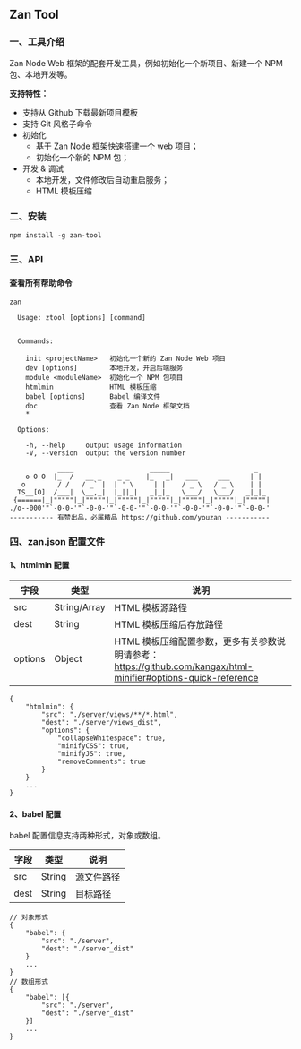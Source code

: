 ## Zan Tool

### 一、工具介绍

Zan Node Web 框架的配套开发工具，例如初始化一个新项目、新建一个 NPM 包、本地开发等。

**支持特性：**

* 支持从 Github 下载最新项目模板
* 支持 Git 风格子命令
* 初始化
	* 基于 Zan Node 框架快速搭建一个 web 项目；
	* 初始化一个新的 NPM 包；
* 开发 & 调试
	* 本地开发，文件修改后自动重启服务；
	* HTML 模板压缩

### 二、安装

```
npm install -g zan-tool
```

### 三、API

#### 查看所有帮助命令

```
zan
```

```
  Usage: ztool [options] [command]


  Commands:

    init <projectName>   初始化一个新的 Zan Node Web 项目
    dev [options]        本地开发，开启后端服务
    module <moduleName>  初始化一个 NPM 包项目
    htmlmin              HTML 模板压缩
    babel [options]      Babel 编译文件
    doc                  查看 Zan Node 框架文档
    *

  Options:

    -h, --help     output usage information
    -V, --version  output the version number

            ____                   _____                     _
    o O O  |_  /   __ _    _ _    |_   _|   ___     ___     | |
   o        / /   / _` |  | ' \     | |    / _ \   / _ \    | |
  TS__[O]  /___|  \__,_|  |_||_|   _|_|_   \___/   \___/   _|_|_
 {======|_|"""""|_|"""""|_|"""""|_|"""""|_|"""""|_|"""""|_|"""""|
./o--000'"`-0-0-'"`-0-0-'"`-0-0-'"`-0-0-'"`-0-0-'"`-0-0-'"`-0-0-'
----------- 有赞出品，必属精品 https://github.com/youzan -----------
```

### 四、zan.json 配置文件

#### 1、htmlmin 配置

| 字段 | 类型 | 说明 |
| ----- | ----- | ----- |
| src | String/Array | HTML 模板源路径 |
| dest | String | HTML 模板压缩后存放路径 |
| options | Object | HTML 模板压缩配置参数，更多有关参数说明请参考：https://github.com/kangax/html-minifier#options-quick-reference |

```
{
    "htmlmin": {
        "src": "./server/views/**/*.html",
        "dest": "./server/views_dist",
        "options": {
            "collapseWhitespace": true,
            "minifyCSS": true,
            "minifyJS": true,
            "removeComments": true
        }
    }
    ...
}
```

#### 2、babel 配置

babel 配置信息支持两种形式，对象或数组。

| 字段 | 类型 | 说明 |
| ----- | ----- | ----- |
| src | String | 源文件路径 |
| dest | String | 目标路径 |

```
// 对象形式
{
    "babel": {
        "src": "./server",
        "dest": "./server_dist"
    }
    ...
}
// 数组形式
{
    "babel": [{
        "src": "./server",
        "dest": "./server_dist"
    }]
    ...
}
```


